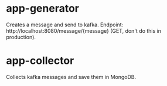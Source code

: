 # app-generator
  Creates a message and send to kafka.
  Endpoint: http://localhost:8080/message/{message} (GET, don't do this in production).
# app-collector
  Collects kafka messages and save them in MongoDB.
